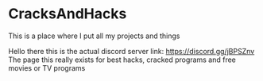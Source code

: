 # CracksAndHacks

This is a place where I put all my projects and things

Hello there this is the actual discord server link: https://discord.gg/jBPSZnv
The page this really exists for best hacks, cracked programs and free movies or TV programs 
